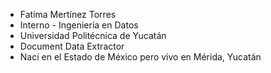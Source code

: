 * Fatima Mertínez Torres
* Interno - Ingeniería en Datos
* Universidad Politécnica de Yucatán
* Document Data Extractor
* Nací en el Estado de México pero vivo en Mérida, Yucatán